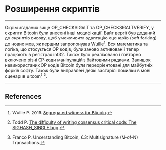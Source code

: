 # Розширення скриптів 

---

Окрім згаданих вище OP_CHECKSIGALT та OP_CHECKSIGALTVERIFY, у скрипти Bitcoin були внесені інші модифікації. Байт версії був доданий до скриптів виводу, щоб уможливити адаптацію сценаріїв (soft forking) до нових мов, як першим запропонував Wuille[^1]. Вся математика та логіка, що стосується OP кодів, були заново активовані і тепер працюють в регістрах int32. Також було реалізовано і повторно включено різні ОР-коди маніпуляцій з байтовими рядками. Залишок невикористаних OP кодів Bitcoin були переорієнтовані для майбутніх форків софту. Також були виправлені деякі застарілі помилки в мові сценаріїв Bitcoin[^2] [^3].

---

## <i class="fa fa-book"></i> References

[^1]: Wuille P. 2015. [Segregated witness for Bitcoin](https://prezi.com/lyghixkrguao/segregated-witness-and-deploying-it-for-bitcoin/).
[^2]: Todd P. [The difficulty of writing consensus critical code: The SIGHASH_SINGLE bug](https://decred.org/research/todd2014.pdf).
[^3]: Franco P. Understanding Bitcoin, 6.3: Multisignature (M-of-N) Transactions.
